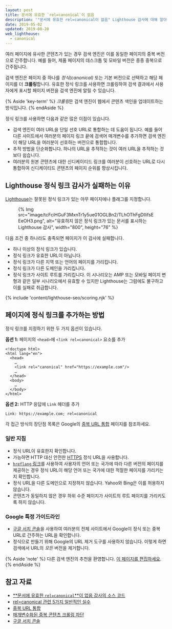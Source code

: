 ```yaml
---
layout: post
title: 문서에 유효한 `rel=canonical`이 없음
description: '"문서에 유효한 rel=canonical이 없음" Lighthouse 감사에 대해 알아봅니다.'
date: 2019-05-02
updated: 2019-08-20
web_lighthouse:
  - canonical
---
```


여러 페이지에 유사한 콘텐츠가 있는 경우 검색 엔진은 이를 동일한 페이지의 중복 버전으로 간주합니다. 예를 들어, 제품 페이지의 데스크톱 및 모바일 버전은 종종 중복으로 간주됩니다.

검색 엔진은 페이지 중 하나를 *정식(canonical)* 또는 기본 버전으로 선택하고 해당 페이지를 더 **크롤링**합니다. 유효한 정식 링크를 사용하면 크롤링하여 검색 결과에서 사용자에게 표시할 페이지 버전을 검색 엔진에 알릴 수 있습니다.

{% Aside 'key-term' %} *크롤링*은 검색 엔진이 웹에서 콘텐츠 색인을 업데이트하는 방식입니다. {% endAside %}

정식 링크를 사용하면 다음과 같은 많은 이점이 있습니다.

- 검색 엔진이 여러 URL을 단일 선호 URL로 통합하는 데 도움이 됩니다. 예를 들어 다른 사이트에서 여러분의 페이지 링크 끝에 검색어 매개변수를 추가하면 검색 엔진이 해당 URL을 여러분이 선호하는 버전으로 통합합니다.
- 추적 방법을 단순화합니다. 하나의 URL을 추적하는 것이 여러 URL을 추적하는 것보다 쉽습니다.
- 여러분의 원본 콘텐츠에 대한 신디케이티드 링크를 여러분이 선호하는 URL로 다시 통합하여 신디케이티드 콘텐츠의 페이지 순위를 향상시킵니다.

## Lighthouse 정식 링크 감사가 실패하는 이유

[Lighthouse](https://developers.google.com/web/tools/lighthouse/)는 잘못된 정식 링크가 있는 아무 페이지에나 플래그를 지정합니다.

<figure>{% Img src="image/tcFciHGuF3MxnTr1y5ue01OGLBn2/TLhOThFgDllifsEEeOH3.png", alt="유효하지 않은 정식 링크가 있는 문서를 표시하는 Lighthouse 감사", width="800", height="76" %}</figure>

다음 조건 중 하나라도 충족되면 페이지가 이 감사에 실패합니다.

- 하나 이상의 정식 링크가 있습니다.
- 정식 링크가 유효한 URL이 아닙니다.
- 정식 링크가 다른 지역 또는 언어의 페이지를 가리킵니다.
- 정식 링크가 다른 도메인을 가리킵니다.
- 정식 링크가 사이트 루트를 가리킵니다. 이 시나리오는 AMP 또는 모바일 페이지 변형과 같은 일부 시나리오에서 유효할 수 있지만 Lighthouse는 그럼에도 불구하고 이를 실패로 취급합니다.

{% include 'content/lighthouse-seo/scoring.njk' %}

## 페이지에 정식 링크를 추가하는 방법

정식 링크를 지정하기 위한 두 가지 옵션이 있습니다.

**옵션 1:** 페이지의 `<head>`에 `<link rel=canonical>` 요소를 추가

```html/4
<!doctype html>
<html lang="en">
  <head>
    …
    <link rel="canonical" href="https://example.com"/>
    …
  </head>
  <body>
    …
  </body>
</html>
```

**옵션 2:** HTTP 응답에 `Link` 헤더를 추가

```html
Link: https://example.com; rel=canonical
```

각 접근 방식의 장단점 목록은 Google의 [중복 URL 통합](https://support.google.com/webmasters/answer/139066) 페이지를 참조하세요.

### 일반 지침

- 정식 URL이 유효한지 확인합니다.
- 가능하면 HTTP 대신 안전한 [HTTPS](/why-https-matters/) 정식 URL을 사용합니다.
- [`hreflang` 링크](/hreflang)를 사용하여 사용자의 언어 또는 국가에 따라 다른 버전의 페이지를 제공하는 경우 정식 URL이 해당 언어 또는 국가에 대한 적절한 페이지를 가리키는지 확인합니다.
- 정식 URL을 다른 도메인으로 지정하지 않습니다. Yahoo와 Bing은 이를 허용하지 않습니다.
- 콘텐츠가 동일하지 않은 경우 하위 수준 페이지가 사이트의 루트 페이지를 가리키도록 하지 않습니다.

### Google 특정 가이드라인

- [구글 서치 콘솔](https://search.google.com/search-console/index)을 사용하여 여러분의 전체 사이트에서 Google이 정식 또는 중복 URL로 간주하는 URL을 확인합니다.
- 정식으로 만들기 위해 Google의 URL 제거 도구를 사용하지 않습니다. 이렇게 하면 검색에서 URL의 *모든* 버전을 제거합니다.

{% Aside 'note' %} 다른 검색 엔진의 추천을 환영합니다. [이 페이지를 편집하세요](https://github.com/GoogleChrome/web.dev/blob/master/src/site/content/en/lighthouse-seo/canonical/index.md). {% endAside %}

## 참고 자료

- [**문서에 유효한 `rel=canonical`**이 없음 감사의 소스 코드](https://github.com/GoogleChrome/lighthouse/blob/master/lighthouse-core/audits/seo/canonical.js)
- [rel=canonical 관련 5가지 일반적인 실수](https://webmasters.googleblog.com/2013/04/5-common-mistakes-with-relcanonical.html)
- [중복 URL 통합](https://support.google.com/webmasters/answer/139066)
- [매개변수화된 중복 콘텐츠 크롤링 차단](https://support.google.com/webmasters/answer/6080548)
- [구글 서치 콘솔](https://search.google.com/search-console/index)
